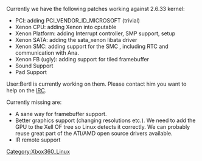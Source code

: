 Currently we have the following patches working against 2.6.33 kernel:

  - PCI: adding PCI_VENDOR_ID_MICROSOFT (trivial)
  - Xenon CPU: adding Xenon into cputable
  - Xenon Platform: adding Interrupt controller, SMP support, setup
  - Xenon SATA: adding the sata_xenon libata driver
  - Xenon SMC: adding support for the SMC , including RTC and
    communication with Ana.
  - Xenon FB (ugly): adding support for tiled framebuffer
  - Sound Support
  - Pad Support

User:Bertl is currently working on them. Please contact him you want to
help on the [IRC](IRC "wikilink").

Currently missing are:

  - A sane way for framebuffer support.
  - Better graphics support (changing resolutions etc.). We need to add
    the GPU to the Xell OF tree so Linux detects it correctly. We can
    probably reuse great part of the ATI/AMD open source drivers
    available.
  - IR remote support

[Category:Xbox360_Linux](Category_Xbox360_Linux)
